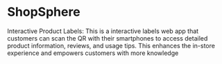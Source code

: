 # ShopSphere
Interactive Product Labels: This is a  interactive labels web app that customers can scan the QR with their smartphones to access detailed product information, reviews, and usage tips. This enhances the in-store experience and empowers customers with more knowledge
